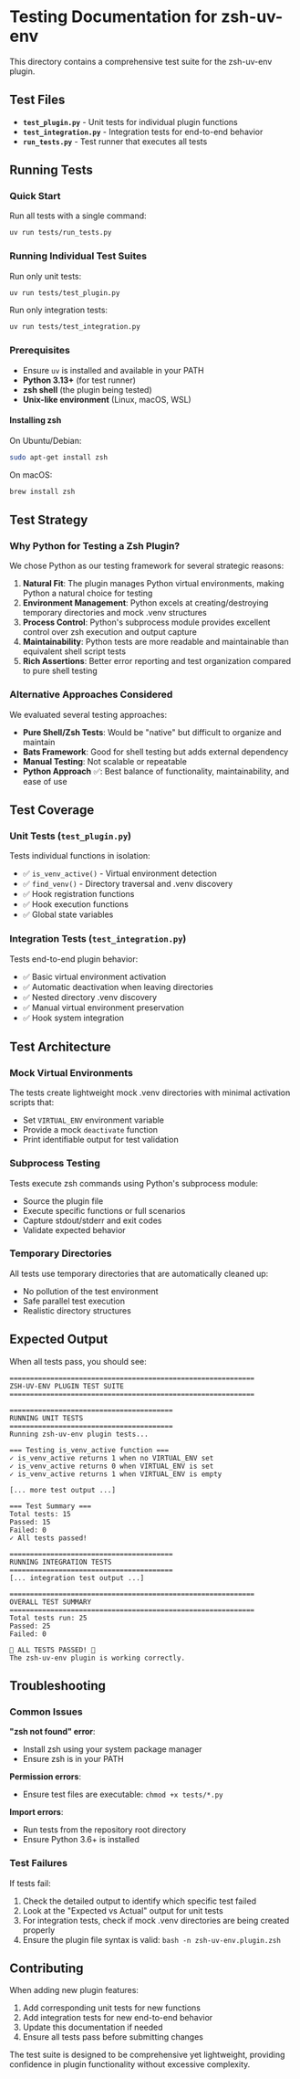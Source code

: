 # Testing Documentation for zsh-uv-env

This directory contains a comprehensive test suite for the zsh-uv-env plugin.

## Test Files

- **`test_plugin.py`** - Unit tests for individual plugin functions
- **`test_integration.py`** - Integration tests for end-to-end behavior  
- **`run_tests.py`** - Test runner that executes all tests

## Running Tests

### Quick Start

Run all tests with a single command:

```bash
uv run tests/run_tests.py
```

### Running Individual Test Suites

Run only unit tests:
```bash
uv run tests/test_plugin.py
```

Run only integration tests:
```bash
uv run tests/test_integration.py
```

### Prerequisites

- Ensure `uv` is installed and available in your PATH
- **Python 3.13+** (for test runner)
- **zsh shell** (the plugin being tested)
- **Unix-like environment** (Linux, macOS, WSL)

#### Installing zsh

On Ubuntu/Debian:
```bash
sudo apt-get install zsh
```

On macOS:
```bash
brew install zsh
```

## Test Strategy

### Why Python for Testing a Zsh Plugin?

We chose Python as our testing framework for several strategic reasons:

1. **Natural Fit**: The plugin manages Python virtual environments, making Python a natural choice for testing
2. **Environment Management**: Python excels at creating/destroying temporary directories and mock .venv structures
3. **Process Control**: Python's subprocess module provides excellent control over zsh execution and output capture
4. **Maintainability**: Python tests are more readable and maintainable than equivalent shell script tests
5. **Rich Assertions**: Better error reporting and test organization compared to pure shell testing

### Alternative Approaches Considered

We evaluated several testing approaches:

- **Pure Shell/Zsh Tests**: Would be "native" but difficult to organize and maintain
- **Bats Framework**: Good for shell testing but adds external dependency
- **Manual Testing**: Not scalable or repeatable
- **Python Approach** ✅: Best balance of functionality, maintainability, and ease of use

## Test Coverage

### Unit Tests (`test_plugin.py`)

Tests individual functions in isolation:

- ✅ `is_venv_active()` - Virtual environment detection
- ✅ `find_venv()` - Directory traversal and .venv discovery
- ✅ Hook registration functions
- ✅ Hook execution functions  
- ✅ Global state variables

### Integration Tests (`test_integration.py`)

Tests end-to-end plugin behavior:

- ✅ Basic virtual environment activation
- ✅ Automatic deactivation when leaving directories
- ✅ Nested directory .venv discovery
- ✅ Manual virtual environment preservation
- ✅ Hook system integration

## Test Architecture

### Mock Virtual Environments

The tests create lightweight mock .venv directories with minimal activation scripts that:
- Set `VIRTUAL_ENV` environment variable
- Provide a mock `deactivate` function
- Print identifiable output for test validation

### Subprocess Testing

Tests execute zsh commands using Python's subprocess module:
- Source the plugin file
- Execute specific functions or full scenarios  
- Capture stdout/stderr and exit codes
- Validate expected behavior

### Temporary Directories

All tests use temporary directories that are automatically cleaned up:
- No pollution of the test environment
- Safe parallel test execution
- Realistic directory structures

## Expected Output

When all tests pass, you should see:

```
============================================================
ZSH-UV-ENV PLUGIN TEST SUITE
============================================================

========================================
RUNNING UNIT TESTS
========================================
Running zsh-uv-env plugin tests...

=== Testing is_venv_active function ===
✓ is_venv_active returns 1 when no VIRTUAL_ENV set
✓ is_venv_active returns 0 when VIRTUAL_ENV is set
✓ is_venv_active returns 1 when VIRTUAL_ENV is empty

[... more test output ...]

=== Test Summary ===
Total tests: 15
Passed: 15
Failed: 0
✓ All tests passed!

========================================
RUNNING INTEGRATION TESTS
========================================
[... integration test output ...]

============================================================
OVERALL TEST SUMMARY
============================================================
Total tests run: 25
Passed: 25
Failed: 0

🎉 ALL TESTS PASSED! 🎉
The zsh-uv-env plugin is working correctly.
```

## Troubleshooting

### Common Issues

**"zsh not found" error**:
- Install zsh using your system package manager
- Ensure zsh is in your PATH

**Permission errors**:
- Ensure test files are executable: `chmod +x tests/*.py`

**Import errors**:
- Run tests from the repository root directory
- Ensure Python 3.6+ is installed

### Test Failures

If tests fail:
1. Check the detailed output to identify which specific test failed
2. Look at the "Expected vs Actual" output for unit tests
3. For integration tests, check if mock .venv directories are being created properly
4. Ensure the plugin file syntax is valid: `bash -n zsh-uv-env.plugin.zsh`

## Contributing

When adding new plugin features:
1. Add corresponding unit tests for new functions
2. Add integration tests for new end-to-end behavior
3. Update this documentation if needed
4. Ensure all tests pass before submitting changes

The test suite is designed to be comprehensive yet lightweight, providing confidence in plugin functionality without excessive complexity.